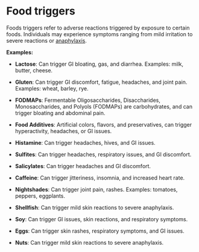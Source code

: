 # Food triggers

Foods triggers refer to adverse reactions triggered by exposure to certain foods. Individuals may experience symptoms ranging from mild irritation to severe reactions or [anaphylaxis](../anaphylaxis/).

**Examples:**

* **Lactose**: Can trigger GI bloating, gas, and diarrhea. Examples: milk, butter, cheese.

* **Gluten**: Can trigger GI discomfort, fatigue, headaches, and joint pain. Examples: wheat, barley, rye.

* **FODMAPs**: Fermentable Oligosaccharides, Disaccharides, Monosaccharides, and Polyols (FODMAPs) are carbohydrates, and can trigger bloating and abdominal pain.

* **Food Additives**: Artificial colors, flavors, and preservatives, can trigger hyperactivity, headaches, or GI issues.

* **Histamine**: Can trigger headaches, hives, and GI issues.

* **Sulfites**: Can trigger headaches, respiratory issues, and GI discomfort.

* **Salicylates**: Can trigger headaches and GI discomfort.

* **Caffeine**: Can trigger jitteriness, insomnia, and increased heart rate.

* **Nightshades**: Can trigger joint pain, rashes. Examples: tomatoes, peppers, eggplants.

* **Shellfish**: Can trigger mild skin reactions to severe anaphylaxis.

* **Soy**: Can trigger GI issues, skin reactions, and respiratory symptoms.

* **Eggs**: Can trigger skin rashes, respiratory symptoms, and GI issues.

* **Nuts**: Can trigger mild skin reactions to severe anaphylaxis.
